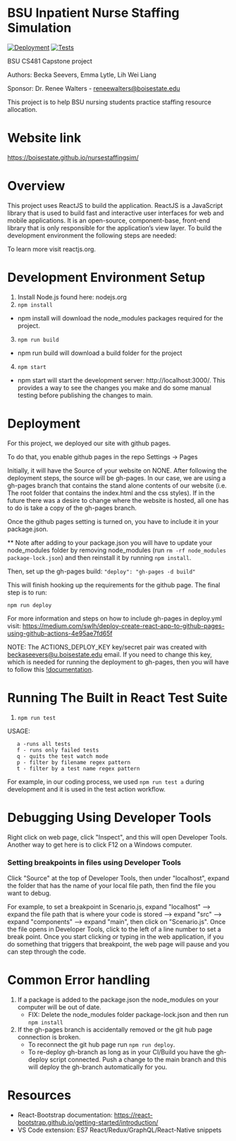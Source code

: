 # BSU Inpatient Nurse Staffing Simulation

[![Deployment](https://github.com/BoiseState/nursestaffingsim/actions/workflows/deploy.yml/badge.svg)](https://github.com/BoiseState/nursestaffingsim/actions/workflows/deploy.yml)
[![Tests](https://github.com/BoiseState/nursestaffingsim/actions/workflows/test.yml/badge.svg)](https://github.com/BoiseState/nursestaffingsim/actions/workflows/test.yml)

BSU CS481 Capstone project

Authors: Becka Seevers, Emma Lytle, Lih Wei Liang

Sponsor: Dr. Renee Walters - reneewalters@boisestate.edu

This project is to help BSU nursing students practice staffing resource allocation.

# Website link
https://boisestate.github.io/nursestaffingsim/

# Overview
This project uses ReactJS to build the application. ReactJS is a JavaScript library that is used to build fast and interactive user interfaces for web and mobile applications. It is an open-source, component-base, front-end library that is only responsible for the application’s view layer.  To build the development environment the following steps are needed:

To learn more visit reactjs.org.
# Development Environment Setup
1. Install Node.js found here: nodejs.org
2. `npm install`
- npm install will download the node_modules packages required for the project.
3. `npm run build`
- npm run build will download a build folder for the project
4. `npm start`
- npm start will start the development server: http://localhost:3000/. This provides a way to see the changes you make and do some manual testing before publishing the changes to main. 

# Deployment 
For this project, we deployed our site with github pages. 

To do that, you enable github pages in the repo Settings -> Pages 

Initially, it will have the Source of your website on NONE. After following the deployment steps, the source will be gh-pages. In our case, we are using a gh-pages branch that contains the stand alone contents of our website (i.e. The root folder that contains the index.html and the css styles). If in the future there was a desire to change where the website is hosted, all one has to do is take a copy of the gh-pages branch. 

Once the github pages setting is turned on, you have to include it in your package.json.

** Note after adding to your package.json you will have to update your node_modules folder by removing node_modules (run `rm -rf node_modules package-lock.json`) and then reinstall it by running `npm install`.

Then, set up the gh-pages build:
`"deploy": "gh-pages -d build"`

This will finish hooking up the requirements for the github page. 
The final step is to run: 

`npm run deploy`

For more information and steps on how to include gh-pages in deploy.yml visit: https://medium.com/swlh/deploy-create-react-app-to-github-pages-using-github-actions-4e95ae7fd65f

NOTE:
The ACTIONS_DEPLOY_KEY key/secret pair was created with beckaseevers@u.boisestate.edu email. If you need to change this key, which is needed for running the deployment to gh-pages, then you will have to follow this [!documentation](https://github.com/peaceiris/actions-gh-pages#%EF%B8%8F-create-ssh-deploy-key).

# Running The Built in React Test Suite
1. `npm run test`

USAGE:

       a -runs all tests
       f - runs only failed tests
       q - quits the test watch mode
       p - filter by filename regex pattern
       t - filter by a test name regex pattern
For example, in our coding process, we used `npm run test a` during development and it is used in the test action workflow.

# Debugging Using Developer Tools
Right click on web page, click "Inspect", and this will open Developer Tools. Another way to get here is to click F12 on a Windows computer.

### Setting breakpoints in files using Developer Tools
Click "Source" at the top of Developer Tools, then under "localhost", expand the folder that has the name of your local file path, then find the file you want to debug.

For example, to set a breakpoint in Scenario.js, expand "localhost" --> expand the file path that is where your code is stored --> expand "src" --> expand "components" --> expand "main", then click on "Scenario.js".  Once the file opens in Developer Tools, click to the left of a line number to set a break point. Once you start clicking or typing in the web application, if you do something that triggers that breakpoint, the web page will pause and you can step through the code.
 
# Common Error handling
1. If a package is added to the package.json the node_modules on your computer will be out of date.
    - FIX:  Delete the node_modules folder package-lock.json and then run `npm install`
2. If the gh-pages branch is accidentally removed or the git hub page connection is broken.
    - To reconnect the git hub page run `npm run deploy`. 
    - To re-deploy gh-branch as long as in your CI/Build you have the gh-deploy script connected. Push a change to the main branch and this will deploy the gh-branch automatically for you. 

# Resources
- React-Bootstrap documentation: https://react-bootstrap.github.io/getting-started/introduction/
- VS Code extension: ES7 React/Redux/GraphQL/React-Native snippets



